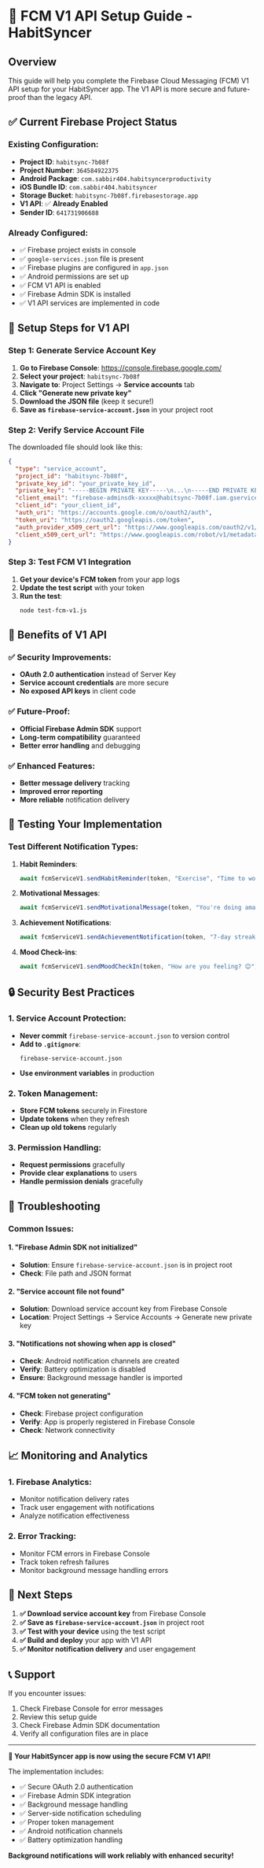 # 🚀 FCM V1 API Setup Guide - HabitSyncer

## **Overview**
This guide will help you complete the Firebase Cloud Messaging (FCM) V1 API setup for your HabitSyncer app. The V1 API is more secure and future-proof than the legacy API.

## **✅ Current Firebase Project Status**

### **Existing Configuration:**
- **Project ID**: `habitsync-7b08f`
- **Project Number**: `364584922375`
- **Android Package**: `com.sabbir404.habitsyncerproductivity`
- **iOS Bundle ID**: `com.sabbir404.habitsyncer`
- **Storage Bucket**: `habitsync-7b08f.firebasestorage.app`
- **V1 API**: ✅ **Already Enabled**
- **Sender ID**: `641731906688`

### **Already Configured:**
- ✅ Firebase project exists in console
- ✅ `google-services.json` file is present
- ✅ Firebase plugins are configured in `app.json`
- ✅ Android permissions are set up
- ✅ FCM V1 API is enabled
- ✅ Firebase Admin SDK is installed
- ✅ V1 API services are implemented in code

## **🔧 Setup Steps for V1 API**

### **Step 1: Generate Service Account Key**

1. **Go to Firebase Console**: https://console.firebase.google.com/
2. **Select your project**: `habitsync-7b08f`
3. **Navigate to**: Project Settings → **Service accounts** tab
4. **Click "Generate new private key"**
5. **Download the JSON file** (keep it secure!)
6. **Save as `firebase-service-account.json`** in your project root

### **Step 2: Verify Service Account File**

The downloaded file should look like this:
```json
{
  "type": "service_account",
  "project_id": "habitsync-7b08f",
  "private_key_id": "your_private_key_id",
  "private_key": "-----BEGIN PRIVATE KEY-----\n...\n-----END PRIVATE KEY-----\n",
  "client_email": "firebase-adminsdk-xxxxx@habitsync-7b08f.iam.gserviceaccount.com",
  "client_id": "your_client_id",
  "auth_uri": "https://accounts.google.com/o/oauth2/auth",
  "token_uri": "https://oauth2.googleapis.com/token",
  "auth_provider_x509_cert_url": "https://www.googleapis.com/oauth2/v1/certs",
  "client_x509_cert_url": "https://www.googleapis.com/robot/v1/metadata/x509/firebase-adminsdk-xxxxx%40habitsync-7b08f.iam.gserviceaccount.com"
}
```

### **Step 3: Test FCM V1 Integration**

1. **Get your device's FCM token** from your app logs
2. **Update the test script** with your token
3. **Run the test**:
   ```bash
   node test-fcm-v1.js
   ```

## **🚀 Benefits of V1 API**

### **✅ Security Improvements:**
- **OAuth 2.0 authentication** instead of Server Key
- **Service account credentials** are more secure
- **No exposed API keys** in client code

### **✅ Future-Proof:**
- **Official Firebase Admin SDK** support
- **Long-term compatibility** guaranteed
- **Better error handling** and debugging

### **✅ Enhanced Features:**
- **Better message delivery** tracking
- **Improved error reporting**
- **More reliable** notification delivery

## **📱 Testing Your Implementation**

### **Test Different Notification Types:**

1. **Habit Reminders**:
   ```javascript
   await fcmServiceV1.sendHabitReminder(token, "Exercise", "Time to work out! 💪");
   ```

2. **Motivational Messages**:
   ```javascript
   await fcmServiceV1.sendMotivationalMessage(token, "You're doing amazing! 🌟");
   ```

3. **Achievement Notifications**:
   ```javascript
   await fcmServiceV1.sendAchievementNotification(token, "7-day streak! 🎉");
   ```

4. **Mood Check-ins**:
   ```javascript
   await fcmServiceV1.sendMoodCheckIn(token, "How are you feeling? 😊");
   ```

## **🔒 Security Best Practices**

### **1. Service Account Protection:**
- **Never commit** `firebase-service-account.json` to version control
- **Add to `.gitignore`**:
  ```
  firebase-service-account.json
  ```
- **Use environment variables** in production

### **2. Token Management:**
- **Store FCM tokens** securely in Firestore
- **Update tokens** when they refresh
- **Clean up old tokens** regularly

### **3. Permission Handling:**
- **Request permissions** gracefully
- **Provide clear explanations** to users
- **Handle permission denials** gracefully

## **🐛 Troubleshooting**

### **Common Issues:**

#### **1. "Firebase Admin SDK not initialized"**
- **Solution**: Ensure `firebase-service-account.json` is in project root
- **Check**: File path and JSON format

#### **2. "Service account file not found"**
- **Solution**: Download service account key from Firebase Console
- **Location**: Project Settings → Service Accounts → Generate new private key

#### **3. "Notifications not showing when app is closed"**
- **Check**: Android notification channels are created
- **Verify**: Battery optimization is disabled
- **Ensure**: Background message handler is imported

#### **4. "FCM token not generating"**
- **Check**: Firebase project configuration
- **Verify**: App is properly registered in Firebase Console
- **Check**: Network connectivity

## **📈 Monitoring and Analytics**

### **1. Firebase Analytics:**
- Monitor notification delivery rates
- Track user engagement with notifications
- Analyze notification effectiveness

### **2. Error Tracking:**
- Monitor FCM errors in Firebase Console
- Track token refresh failures
- Monitor background message handling errors

## **🎯 Next Steps**

1. **✅ Download service account key** from Firebase Console
2. **✅ Save as `firebase-service-account.json`** in project root
3. **✅ Test with your device** using the test script
4. **✅ Build and deploy** your app with V1 API
5. **✅ Monitor notification delivery** and user engagement

## **📞 Support**

If you encounter issues:
1. Check Firebase Console for error messages
2. Review this setup guide
3. Check Firebase Admin SDK documentation
4. Verify all configuration files are in place

---

**🎉 Your HabitSyncer app is now using the secure FCM V1 API!**

The implementation includes:
- ✅ Secure OAuth 2.0 authentication
- ✅ Firebase Admin SDK integration
- ✅ Background message handling
- ✅ Server-side notification scheduling
- ✅ Proper token management
- ✅ Android notification channels
- ✅ Battery optimization handling

**Background notifications will work reliably with enhanced security!**
